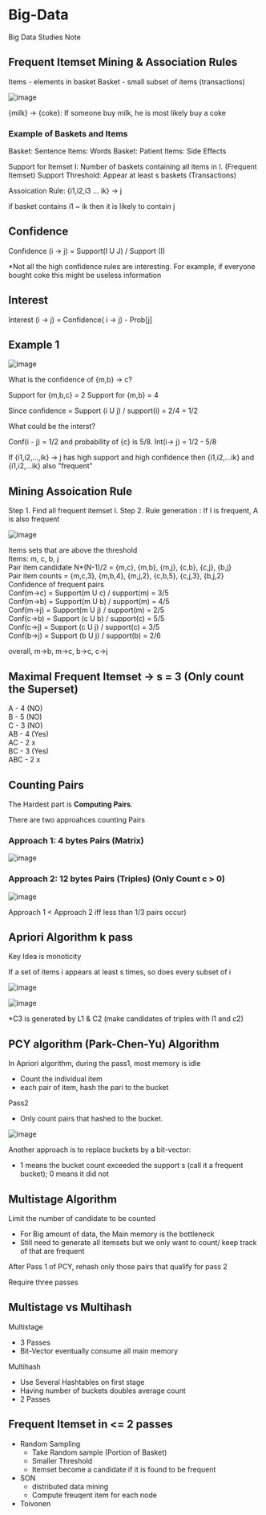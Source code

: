 # Big-Data

Big Data Studies Note

## Frequent Itemset Mining & Association Rules 

Items - elements in basket 
Basket - small subset of items (transactions) 

![image](https://user-images.githubusercontent.com/79100627/195438680-a485938c-db34-444d-b799-fa0d6c0d6a63.png)

{milk} -> {coke}: If someone buy milk, he is most likely buy a coke

### Example of Baskets and Items 

Basket: Sentence Items: Words 
Basket: Patient Items: Side Effects 

Support for Itemset I: Number of baskets containing all items in I. 
(Frequent Itemset) Support Threshold: Appear at least s baskets (Transactions) 

Assoication Rule: {i1,i2,i3 ... ik} -> j

if basket contains i1 ~ ik then it is likely to contain j

## Confidence 

Confidence (i -> j) = Support(I U J) / Support (I)

*Not all the high confidence rules are interesting. For example, if everyone bought coke this might be useless information

## Interest 

Interest (i -> j) = Confidence( i -> j) - Prob[j]

## Example 1

![image](https://user-images.githubusercontent.com/79100627/195440190-51a73a97-0a2e-4f01-8e9a-dbba6274ff0a.png)

What is the confidence of {m,b} -> c?

Support for {m,b,c} = 2 
Support for {m,b} = 4

Since confidence = Support (i U j) / support(i) = 2/4 = 1/2

What could be the interst?

Conf(i - j) = 1/2 and probability of {c} is 5/8. 
Int(i-> j) = 1/2 - 5/8  

If {i1,i2,...,ik} -> j has high support and high confidence then {i1,i2,...ik} and {i1,i2,...ik} also "frequent" 

## Mining Assoication Rule 

Step 1. Find all frequent itemset I.
Step 2. Rule generation : If I is frequent, A is also frequent 

![image](https://user-images.githubusercontent.com/79100627/195441070-42653621-1a8f-4810-af49-777ef4fe8c58.png)

Items sets that are above the threshold <br/>
Items: m, c, b, j <br/>
Pair item candidate N*(N-1)/2 = {m,c}, {m,b}, {m,j}, {c,b}, {c,j}, {b,j}<br/>
Pair item counts = {m,c,3}, {m,b,4}, {m,j,2}, {c,b,5}, {c,j,3}, {b,j,2}<br/>
Confidence of frequent pairs <br/>
Conf(m->c) = Support(m U c) / support(m) = 3/5<br/>
Conf(m->b) = Support(m U b) / support(m) = 4/5<br/>
Conf(m->j) = Support(m U j) / support(m) = 2/5<br/>
Conf(c->b) = Support (c U b) / support(c) = 5/5 <br/>
Conf(c->j) = Support (c U j) / support(c) = 3/5<br/>
Conf(b->j) = Support (b U j) / support(b) = 2/6<br/>

overall, m->b, m->c, b->c, c->j 

## Maximal Frequent Itemset -> s = 3 (Only count the Superset) 

A - 4  (NO)<br/>
B - 5 (NO)<br/>
C - 3 (NO)<br/>
AB - 4 (Yes)<br/>
AC - 2 x<br/>
BC - 3 (Yes)<br/>
ABC - 2 x<br/>


## Counting Pairs
The Hardest part is **Computing Pairs**.

There are two approahces counting Pairs 

### Approach 1: 4 bytes Pairs  (Matrix)

![image](https://user-images.githubusercontent.com/79100627/195444181-05f9afed-b284-444d-ae64-3e7b5de9b67d.png)

### Approach 2: 12 bytes Pairs (Triples) (Only Count c > 0) 

![image](https://user-images.githubusercontent.com/79100627/195444297-93525458-1168-4e31-a573-27980fb0a6d1.png)

Approach 1 < Approach 2 iff less than 1/3 pairs occur) 

## Apriori Algorithm k pass 

Key Idea is monoticity 

If a set of items i appears at least s times, so does every subset of i 

![image](https://user-images.githubusercontent.com/79100627/195444727-200896bf-7103-4db9-81bb-86fe1d131b2f.png)

![image](https://user-images.githubusercontent.com/79100627/195444776-6e4435e4-6edd-49fb-8cb5-3f222b37b14a.png)

*C3 is generated by L1 & C2 (make candidates of triples with l1 and c2) 

## PCY algorithm (Park-Chen-Yu) Algorithm

In Apriori algorithm, during the pass1, most memory is idle
- Count the individual item 
- each pair of item, hash the pari to the bucket 

Pass2 
- Only count pairs that hashed to the bucket. 

![image](https://user-images.githubusercontent.com/79100627/195446313-312d76a5-d9ea-4150-91e4-a30ccd3059d1.png)

Another approach is to replace buckets by a bit-vector:
- 1 means the bucket count exceeded the support s (call it a frequent bucket); 0 means it did not 

## Multistage Algorithm 

Limit the number of candidate to be counted 
- For Big amount of data, the Main memory is the bottleneck 
- Still need to generate all itemsets but we only want to count/ keep track of that are frequent 

After Pass 1 of PCY, rehash only those pairs that qualify for pass 2 

Require three passes 

## Multistage vs Multihash 

Multistage 
- 3 Passes
- Bit-Vector eventually consume all main memory 

Multihash 
- Use Several Hashtables on first stage 
- Having number of buckets doubles average count 
- 2 Passes 

## Frequent Itemset in <= 2 passes

- Random Sampling
  - Take Random sample (Portion of Basket) 
  - Smaller Threshold 
  - Itemset become a candidate if it is found to be frequent 
- SON 
  - distributed data mining 
  - Compute freuqent item for each node 
- Toivonen 

